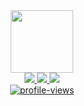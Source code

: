 <!--
**micahkepe/micahkepe** is a ✨ _special_ ✨ repository because its `README.md` (this file) appears on your GitHub profile.

Here are some ideas to get you started:
-->

<div id= "header" align="center">
    <img src="https://media.giphy.com/media/qgQUggAC3Pfv687qPC/giphy.gif" width="100">
    <div id="badges">
        <a href="https://www.linkedin.com/in/micah-kepe/">
            <img src="https://img.shields.io/badge/LinkedIn-blue?logo=linkedin&logoColor=white&style=for-the-badge">
        </a>
        <a href="https://www.instagram.com/micahkepe/">
            <img src="https://img.shields.io/badge/Instagram-E4405F?style=for-the-badge&logo=instagram&logoColor=white">
        </a>
        <a href="https://twitter.com/micahkepe">
            <img src="https://img.shields.io/badge/Twitter-1DA1F2?logo=twitter&logoColor=white&style=for-the-badge">
    </div>
    <img src="https://komarev.com/ghpvc/?username=micahkepe&style=flat-square&color=blue" alt="profile-views"/>

</div>
